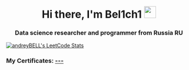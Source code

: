 <h1 align="center">Hi there, I'm <a target="_blank">Bel1ch1</a> 
<img src="https://github.com/blackcater/blackcater/raw/main/images/Hi.gif" height="32"/></h1>
<h3 align="center">Data science researcher and programmer from Russia RU</h3>

[![andreyBELL's LeetCode Stats](https://leetcode-stats.vercel.app/api?username=andreyBELL&theme=Dark)](https://github.com/JeremyTsaii/leetcode-stats)

### My Certificates: [---](my_certificates.md)
